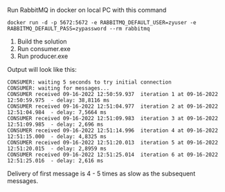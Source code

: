 Run RabbitMQ in docker on local PC with this command

    docker run -d -p 5672:5672 -e RABBITMQ_DEFAULT_USER=zyuser -e RABBITMQ_DEFAULT_PASS=zypassword --rm rabbitmq

1. Build the solution
2. Run consumer.exe
3. Run producer.exe

Output will look like this:

```
CONSUMER: waiting 5 seconds to try initial connection
CONSUMER: waiting for messages...
CONSUMER received 09-16-2022 12:50:59.937  iteration 1 at 09-16-2022 12:50:59.975  - delay: 38,8116 ms
CONSUMER received 09-16-2022 12:51:04.977  iteration 2 at 09-16-2022 12:51:04.984  - delay: 7,5664 ms
CONSUMER received 09-16-2022 12:51:09.983  iteration 3 at 09-16-2022 12:51:09.985  - delay: 2,696 ms
CONSUMER received 09-16-2022 12:51:14.996  iteration 4 at 09-16-2022 12:51:15.000  - delay: 4,8325 ms
CONSUMER received 09-16-2022 12:51:20.013  iteration 5 at 09-16-2022 12:51:20.015  - delay: 2,8959 ms
CONSUMER received 09-16-2022 12:51:25.014  iteration 6 at 09-16-2022 12:51:25.016  - delay: 2,616 ms
```

Delivery of first message is 4 - 5 times as slow as the subsequent messages.
